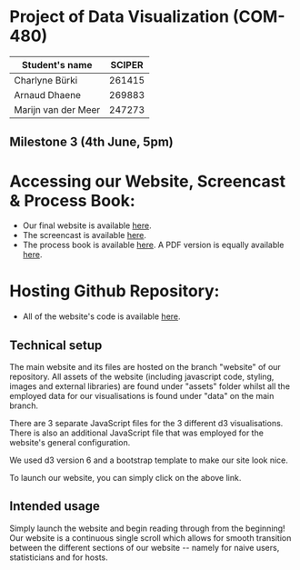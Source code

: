 # Project of Data Visualization (COM-480)

| Student's name | SCIPER |
| -------------- | ------ |
| Charlyne Bürki | 261415 |
| Arnaud Dhaene  | 269883 |
| Marijn van der Meer | 247273 |

## Milestone 3 (4th June, 5pm)

# Accessing our Website, Screencast & Process Book:

* Our final website is available [here](https://arnauddhaene.github.io/airbnb-visualized/).
* The screencast is available [here](https://youtu.be/YPW7INtsVQ0).
* The process book is available [here](https://docs.google.com/presentation/d/e/2PACX-1vR3lIwxF4JENsSGzBKgyljMQD1gPZVDIREuUVs-cf-JuzILeMPKcGmlflpbh8yjydpMUMgbZ0k_WIOn/pub?start=false&loop=true&delayms=15000&slide=id.gdafd9e1c46_0_492). A PDF version is equally available [here](https://github.com/com-480-data-visualization/data-visualization-project-2021-cam/blob/master/milestone3/Data%20Visualization%20Course%20EPFL%202021%20-%20Process%20Book%20team%20CAM.pdf).  

# Hosting Github Repository:
* All of the website's code is available [here](https://github.com/arnauddhaene/airbnb-visualized/tree/website).

## Technical setup

The main website and its files are hosted on the branch "website" of our repository. All assets of the website (including javascript code, styling, images and external libraries) are found under "assets" folder whilst all the employed data for our visualisations is found under "data" on the main branch. 

There are 3 separate JavaScript files for the 3 different d3 visualisations. There is also an additional JavaScript file that was employed for the website's general configuration.

We used d3 version 6 and a bootstrap template to make our site look nice. 

To launch our website, you can simply click on the above link. 

## Intended usage

Simply launch the website and begin reading through from the beginning! Our website is a continuous single scroll which allows for smooth transition between the different sections of our website -- namely for naive users, statisticians and for hosts. 
